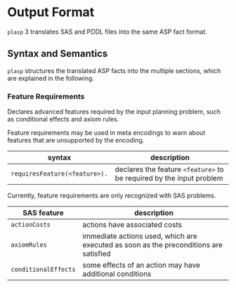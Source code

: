 # Output Format

`plasp` 3 translates SAS and PDDL files into the same ASP fact format.

## Syntax and Semantics

`plasp` structures the translated ASP facts into the multiple sections, which are explained in the following.

### Feature Requirements

Declares advanced features required by the input planning problem, such as conditional effects and axiom rules.

Feature requirements may be used in meta encodings to warn about features that are unsupported by the encoding.

syntax | description
-------|------------
`requiresFeature(<feature>).` | declares the feature `<feature>` to be required by the input problem

Currently, feature requirements are only recognized with SAS problems.

SAS feature | description
------------|------------
`actionCosts` | actions have associated costs
`axiomRules` | immediate actions used, which are executed as soon as the preconditions are satisfied
`conditionalEffects` | some effects of an action may have additional conditions
